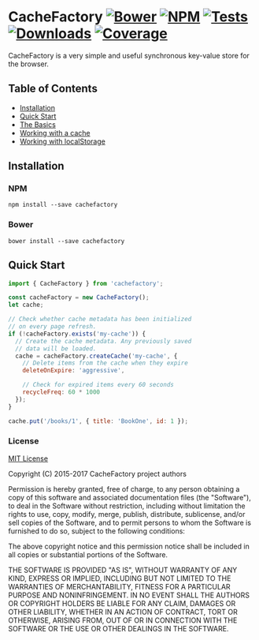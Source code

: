# CacheFactory [![Bower][1]][2] [![NPM][3]][4] [![Tests][5]][6] [![Downloads][7]][8] [![Coverage][9]][10]

CacheFactory is a very simple and useful synchronous key-value store for the
browser.

## Table of Contents

* [Installation](#installation)
* [Quick Start](#quick-start)
* [The Basics](tutorial-basics.html)
* [Working with a cache](tutorial-working-with-a-cache.html)
* [Working with localStorage](tutorial-working-with-localstorage.html)

## Installation

### NPM

```
npm install --save cachefactory
```

### Bower

```
bower install --save cachefactory
```

## Quick Start

```js
import { CacheFactory } from 'cachefactory';

const cacheFactory = new CacheFactory();
let cache;

// Check whether cache metadata has been initialized
// on every page refresh.
if (!cacheFactory.exists('my-cache')) {
  // Create the cache metadata. Any previously saved
  // data will be loaded.
  cache = cacheFactory.createCache('my-cache', {
    // Delete items from the cache when they expire
    deleteOnExpire: 'aggressive',

    // Check for expired items every 60 seconds
    recycleFreq: 60 * 1000
  });
}

cache.put('/books/1', { title: 'BookOne', id: 1 });
```

### License

[MIT License][11]

Copyright (C) 2015-2017 CacheFactory project authors

Permission is hereby granted, free of charge, to any person obtaining a copy of
this software and associated documentation files (the "Software"), to deal in
the Software without restriction, including without limitation the rights to
use, copy, modify, merge, publish, distribute, sublicense, and/or sell copies
of the Software, and to permit persons to whom the Software is furnished to do
so, subject to the following conditions:

The above copyright notice and this permission notice shall be included in all
copies or substantial portions of the Software.

THE SOFTWARE IS PROVIDED "AS IS", WITHOUT WARRANTY OF ANY KIND, EXPRESS OR
IMPLIED, INCLUDING BUT NOT LIMITED TO THE WARRANTIES OF MERCHANTABILITY, FITNESS
FOR A PARTICULAR PURPOSE AND NONINFRINGEMENT. IN NO EVENT SHALL THE AUTHORS OR
COPYRIGHT HOLDERS BE LIABLE FOR ANY CLAIM, DAMAGES OR OTHER LIABILITY, WHETHER
IN AN ACTION OF CONTRACT, TORT OR OTHERWISE, ARISING FROM, OUT OF OR IN
CONNECTION WITH THE SOFTWARE OR THE USE OR OTHER DEALINGS IN THE SOFTWARE.

[1]: https://img.shields.io/bower/v/cachefactory.svg?style=flat
[2]: https://github.com/jmdobry/CacheFactory
[3]: https://img.shields.io/npm/v/cachefactory.svg?style=flat
[4]: https://www.npmjs.org/package/cachefactory
[5]: https://img.shields.io/circleci/project/jmdobry/CacheFactory/master.svg?style=flat
[6]: https://circleci.com/gh/jmdobry/cachefactory/tree/master
[7]: https://img.shields.io/npm/dm/cachefactory.svg?style=flat
[8]: https://www.npmjs.org/package/cachefactory
[9]: https://img.shields.io/codecov/c/github/jmdobry/CacheFactory.svg
[10]: https://codecov.io/gh/jmdobry/CacheFactory
[11]: https://github.com/jmdobry/CacheFactory/blob/master/LICENSE
